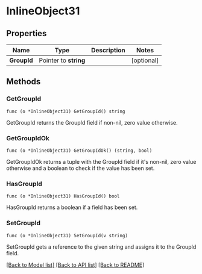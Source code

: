 # InlineObject31

## Properties

Name | Type | Description | Notes
------------ | ------------- | ------------- | -------------
**GroupId** | Pointer to **string** |  | [optional] 

## Methods

### GetGroupId

`func (o *InlineObject31) GetGroupId() string`

GetGroupId returns the GroupId field if non-nil, zero value otherwise.

### GetGroupIdOk

`func (o *InlineObject31) GetGroupIdOk() (string, bool)`

GetGroupIdOk returns a tuple with the GroupId field if it's non-nil, zero value otherwise
and a boolean to check if the value has been set.

### HasGroupId

`func (o *InlineObject31) HasGroupId() bool`

HasGroupId returns a boolean if a field has been set.

### SetGroupId

`func (o *InlineObject31) SetGroupId(v string)`

SetGroupId gets a reference to the given string and assigns it to the GroupId field.


[[Back to Model list]](../README.md#documentation-for-models) [[Back to API list]](../README.md#documentation-for-api-endpoints) [[Back to README]](../README.md)


